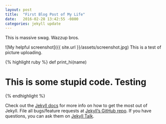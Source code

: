```yaml
---
layout: post
title:  "First Blog Post of My Life"
date:   2016-02-28 13:42:55 -0800
categories: jekyll update
---
```

This is massive swag.  Wazzup bros.  

![My helpful screenshot]({{ site.url }}/assets/screenshot.jpg)
This is a test of picture uploading.  


{% highlight ruby %}
def print_hi(name)
  # This is some stupid code.  Testing
{% endhighlight %}


Check out the [Jekyll docs][jekyll-docs] for more info on how to get the most out of Jekyll. File all bugs/feature requests at [Jekyll’s GitHub repo][jekyll-gh]. If you have questions, you can ask them on [Jekyll Talk][jekyll-talk].

[jekyll-docs]: http://jekyllrb.com/docs/home
[jekyll-gh]:   https://github.com/jekyll/jekyll
[jekyll-talk]: https://talk.jekyllrb.com/
